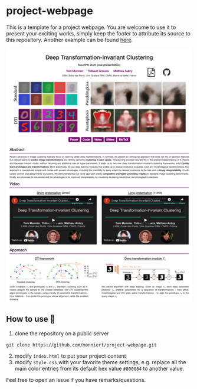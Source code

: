 # project-webpage

This is a template for a project webpage. You are welcome to use it to present your exciting 
works, simply keep the footer to attribute its source to this repository. Another example can 
be found [here](http://imagine.enpc.fr/~monniert/docExtractor/).

![resrc/preview.png](resrc/preview.png)

## How to use :rocket:

1. clone the repository on a public server

```
git clone https://github.com/monniert/project-webpage.git
```

2. modify `index.html` to put your project content
3. modify `style.css` with your favorite theme settings, e.g. replace all the main color
entries from its default hex value `#800084` to another value.

Feel free to open an issue if you have remarks/questions.
